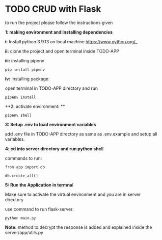 # TODO CRUD with Flask
to run the project please follow the instructions given

**1: making environment and installing dependencies**

**i:** Install python 3.9.13 on local machine https://www.python.org/_

**ii:** clone the project and open terminal inside TODO-APP

**iii:** installing pipenv

```
pip install pipenv
```

**iv:** installing package:

open terminal in TODO-APP directory and run
```
pipenv install
``` 

**2: activate environment: **
```
pipenv shell
```

**3: Setup .env to load environment variables**

add .env file in TODO-APP directory as same as .env.example and setup all variables.

**4: cd into server directory and run python shell**

commands to run:
```
from app import db
```
```
db.create_all()
```

**5: Run the Application in termnal**

Make sure to activate the virtual environment and you are in server directory

use command to run flask-server:
```
python main.py
```

**Note:**
method to decrypt the response is added and explained inside the server/app/utils.py
